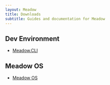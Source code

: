 ```yaml
---
layout: Meadow
title: Downloads
subtitle: Guides and documentation for Meadow
---
```


## Dev Environment

 * [Meadow.CLI](https://www.wildernesslabs.co/downloads?f=/Meadow_CLI/Latest/MeadowCLI.zip)

## Meadow OS

 * [Meadow OS](http://wldrn.es/latestmeadowos)
